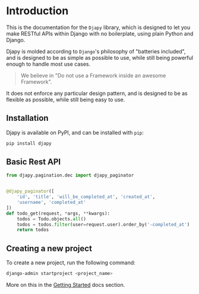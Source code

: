 # Introduction

This is the documentation for the `Djapy` library, which is designed to let you make RESTful APIs
within Django with no boilerplate, using plain Python and Django.

Djapy is molded according to `Django`'s philosophy of "batteries included", and is designed to
be as simple as possible to use, while still being powerful enough to handle most use cases.

> We believe in "Do not use a Framework inside an awesome Framework".

It does not enforce any particular design pattern, and is designed to be as flexible as possible,
while still being easy to use.

## Installation

Djapy is available on PyPI, and can be installed with `pip`:

```bash
pip install djapy
```

## Basic Rest API

```python
from djapy.pagination.dec import djapy_paginator


@djapy_paginator([
    'id', 'title', 'will_be_completed_at', 'created_at',
    'username', 'completed_at'
])
def todo_get(request, *args, **kwargs):
    todos = Todo.objects.all()
    todos = todos.filter(user=request.user).order_by('-completed_at')
    return todos
```

## Creating a new project

To create a new project, run the following command:

```bash
django-admin startproject <project_name>
```

More on this in the [Getting Started](https://bishwas-py.github.io/djapy/getting-started) docs section.
